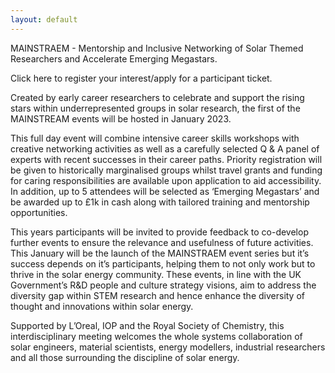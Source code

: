 ```yaml
---
layout: default
---
```


MAINSTRAEM - Mentorship and Inclusive Networking of Solar Themed Researchers and Accelerate Emerging Megastars.

Click here to register your interest/apply for a participant ticket.

Created by early career researchers to celebrate and support the rising stars within underrepresented groups in solar research, the first of the MAINSTREAM events will be hosted in January 2023.

This full day event will combine intensive career skills workshops with creative networking activities as well as a carefully selected Q & A panel of experts with recent successes in their career paths. Priority registration will be given to historically marginalised groups whilst travel grants and funding for caring responsibilities are available upon application to aid accessibility. In addition, up to 5 attendees will be selected as ‘Emerging Megastars’ and be awarded up to £1k in cash along with tailored training and mentorship opportunities.

This years participants will be invited to provide feedback to co-develop further events to ensure the relevance and usefulness of future activities. This January will be the launch of the MAINSTRAEM event series but it’s success depends on it’s participants, helping them to not only work but to thrive in the solar energy community. These events, in line with the UK Government’s R&D people and culture strategy visions, aim to address the diversity gap within STEM research and hence enhance the diversity of thought and innovations within solar energy. 

Supported by L’Oreal, IOP and the Royal Society of Chemistry, this interdisciplinary meeting welcomes the whole systems collaboration of solar engineers, material scientists, energy modellers, industrial researchers and all those surrounding the discipline of solar energy. 



